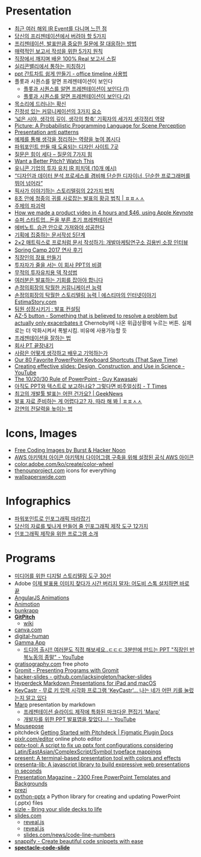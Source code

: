 Presentation
============
* [최근 여러 해외 IR Event를 다니며 느낀 점](http://www.venturesquare.net/562850)
* [당신의 프리젠테이션에서 버려야 할 5가지](http://ppss.kr/archives/35732)
* [프리젠테이션, 발표만큼 중요한 질문에 잘 대응하는 방법](http://ppss.kr/archives/36551)
* [매력적인 보고서 작성을 위한 5가지 원칙](http://ppss.kr/archives/37247)
* [직장에서 깨지며 배운 100% Real 보고서 스킬](https://brunch.co.kr/@lovewant/49)
* [실리콘밸리에서 통하는 피칭하기](http://www.venturesquare.net/578109)
* [ppt 간트차트 쉽게 만들기 - office timeline 사용법](http://blog.naver.com/chowin21/220326053200)
* 플롯과 시퀀스를 알면 프레젠테이션이 보인다
  * [플롯과 시퀀스를 알면 프레젠테이션이 보인다 (1)](http://ppss.kr/archives/42701)
  * [플롯과 시퀀스를 알면 프레젠테이션이 보인다 (2)](http://ppss.kr/archives/38185)
* [목소리에 드러나는 확신](http://newspeppermint.com/2015/05/13/m-confidence/)
* [진정성 있는 커뮤니케이션의 3가지 요소](http://ppss.kr/archives/19940)
* [‘넓은 시야, 생각의 깊이, 생각의 함축’ 기획자의 세가지 생각정리 역량](http://platum.kr/archives/16111)
* [Picture: A Probabilistic Programming Language for Scene Perception](http://www.cv-foundation.org/openaccess/content_cvpr_2015/papers/Kulkarni_Picture_A_Probabilistic_2015_CVPR_paper.pdf)
* [Presentation anti patterns](http://www.troyhunt.com/2015/06/speaker-style-bingo-10-presentation.html)
* [예제를 통해 생각을 정리하는 역량을 높여 봅시다](http://ppss.kr/archives/33568)
* [파워포인트 만들 때 도움되는 디자인 사이트 7곳](http://ppss.kr/archives/37434)
* [질문은 힘이 세다 – 질문의 7가지 힘](http://ppss.kr/archives/48428)
* [Want a Better Pitch? Watch This](https://medium.com/firm-narrative/want-a-better-pitch-watch-this-328b95c2fd0b)
* [유니콘 기업의 투자 유치 IR 피치덱 (10개 예시)](https://yeonlab.com/pitchdeck/)
* [“디자인과 데이터 분석 프로세스를 겸비해 단순한 디자이너, 단순한 프로그래머를 뛰어 넘어라”](http://www.venturesquare.net/595001)
* [픽사가 이야기하는 스토리텔링의 22가지 법칙](http://ppss.kr/archives/55271)
* [8초 안에 청중의 귀를 사로잡는 발표의 황금 법칙 | ㅍㅍㅅㅅ](https://ppss.kr/archives/217177)
* [주제의 파괴력](http://ppss.kr/archives/56624)
* [How we made a product video in 4 hours and $46, using Apple Keynote](http://blog.weld.io/post/130468091870/how-we-made-a-product-video-in-keynote)
* [슈퍼 스타트업…돈을 부른 초기 프레젠테이션](http://techholic.co.kr/archives/41033)
* [에버노트, 습관 안으로 가져와야 성공한다](http://ppss.kr/archives/59152)
* [기획에 집중하는 문서작성 5단계](http://ppss.kr/archives/59150)
* [2×2 매트릭스로 프로처럼 문서 작성하기: 개발마케팅연구소 김용빈 소장 인터뷰](http://1boon.daum.net/ppss/5907148f6a8e510001e299fc)
* [Spring Camp 2017 연사 후기](http://blog.woniper.net/344)
* [직장인의 장표 만들기](https://brunch.co.kr/@hyungsukkim/70)
* [투자자가 줄을 서는 이 회사 PPT의 비결](http://naver.me/xzk4DqIC)
* [무적의 투자유치용 덱 작성법](http://bridge.500startups.co.kr/%EB%AC%B4%EC%A0%81%EC%9D%98-%ED%88%AC%EC%9E%90%EC%9C%A0%EC%B9%98%EC%9A%A9-%EB%8D%B1-%EC%9E%91%EC%84%B1%EB%B2%95/)
* [여러분은 발표하는 기회를 잡아야 합니다](http://aerosky.tistory.com/entry/%EC%97%AC%EB%9F%AC%EB%B6%84%EC%9D%80-%EB%B0%9C%ED%91%9C%ED%95%98%EB%8A%94-%EA%B8%B0%ED%9A%8C%EB%A5%BC-%EC%9E%A1%EC%95%84%EC%95%BC-%ED%95%A9%EB%8B%88%EB%8B%A4)
* [손정의회장의 탁월한 커뮤니케이션 능력](https://estimastory.com/2019/08/15/sonsvf2/)
* [손정의회장의 탁월한 스토리텔링 능력 | 에스티마의 인터넷이야기 EstimaStory.com](https://estimastory.com/2021/05/15/softbank2021/)
* [팀원 성장시키기 : 발표 컨설팅](https://zzsza.github.io/diary/2019/10/20/helping-presentation/)
* [AZ-5 button - Something that is believed to resolve a problem but actually only exacerbates it](https://www.urbandictionary.com/define.php?term=AZ-5%20button) Chernobyl에 나온 위급상황에 누르는 버튼. 실제로는 더 악화시켜서 폭발시킴. 비유에 사용가능할 듯
* [프레젠테이션을 잘하는 법](https://ppss.kr/archives/207368)
* [회사 PT 끝장내기](https://www.andrewahn.co/product/prepping-exec-presenation/)
* [사람은 어떻게 생각하고 배우고 기억하는가](https://jhrogue.blogspot.com/2020/06/blog-post.html)
* [Our 80 Favorite PowerPoint Keyboard Shortcuts (That Save Time)](https://nutsandboltsspeedtraining.com/powerpoint-tutorials/80-favorite-powerpoint-keyboard-shortcuts/)
* [Creating effective slides: Design, Construction, and Use in Science - YouTube](https://www.youtube.com/watch?v=meBXuTIPJQk)
* [The 10/20/30 Rule of PowerPoint - Guy Kawasaki](https://guykawasaki.com/the_102030_rule/)
* [아직도 PPT와 텍스트로 보고하나요? 그렇다면 비주얼싱킹 - T Times](https://www.ttimes.co.kr/article/2022050418257792651)
* [최고의 개발툴 발표는 어떤 건가요? | GeekNews](https://news.hada.io/topic?id=6790)
* [발표 자료 준비하는 게 어렵다고? 자, 따라 해 봐 | ㅍㅍㅅㅅ](https://ppss.kr/archives/227103)
* [강연의 전달력을 높이는 법](https://brunch.co.kr/@graypool/1208)

# Icons, Images
* [Free Coding Images by Burst & Hacker Noon](https://hackernoon.com/coding-images-cc6e6d68661e)
* [AWS 아키텍처 아이콘 아키텍처 다이어그램 구축을 위해 설정된 공식 AWS 아이콘](https://aws.amazon.com/ko/architecture/icons/)
* [color.adobe.com/ko/create/color-wheel](https://color.adobe.com/ko/create/color-wheel/)
* [thenounproject.com](http://thenounproject.com/) icons for everything
* [wallpaperswide.com](http://wallpaperswide.com/)

# Infographics
* [파워포인트로 인포그래픽 따라잡기](http://ppss.kr/archives/39000)
* [당신의 자료를 빛나게 만들어 줄 인포그래픽 제작 도구 12가지](http://trendw.kr/design/201405/12427.t1m)
* [인포그래픽 제작을 위한 프로그램 소개](http://snsrp.com/18)

# Programs
* [미디어를 위한 디지털 스토리텔링 도구 30선](http://www.bloter.net/archives/262776)
* Adobe [이제 발표용 이미지 찾다가 시간 버리지 말자: 어도비 스톡 설치하면 바로 끝](https://ppss.kr/archives/216439)
* [AngularJS Animations](http://www.yearofmoo.com/animation-presentation/#/)
* [Animotion](https://animotionjs.vercel.app/)
* [bunkrapp](http://bunkrapp.com/)
* [**GitPitch**](https://gitpitch.com/)
  * [wiki](https://github.com/gitpitch/gitpitch/wiki)
* [canva.com](https://www.canva.com)
* [digital-human](https://github.com/hunkim/digital-human)
* [Gamma App](https://gamma.app/)
  * [드디어 출시!! 여러분도 직접 해보세요..ㄷㄷㄷ 3분만에 만드는 PPT "직장인 반복노동의 종말" - YouTube](https://www.youtube.com/watch?v=SXRWHHKLqBM)
* [gratisography.com](https://gratisography.com/) free photo
* [Gromit - Presenting Programs with Gromit](http://www.home.unix-ag.org/simon/gromit/)
* [hacker-slides - github.com/jacksingleton/hacker-slides](https://github.com/jacksingleton/hacker-slides)
* [Hyperdeck Markdown Presentations for iPad and macOS](https://hyperdeck.io/)
* [KeyCastr - 무료 키 입력 시각화 프로그램 'KeyCastr'... 나는 네가 어떤 키를 눌렀는지 알고 있다](http://macnews.tistory.com/2552)
* [Marp](https://yhatt.github.io/marp/) presentation by markdown
  * [프레젠테이션 슬라이드 제작에 특화된 마크다운 편집기 'Marp'](http://macnews.tistory.com/4658)
  * [개발자를 위한 PPT 발표앱을 찾았다...! - YouTube](https://www.youtube.com/watch?v=Q2PCO0mKEaU)
* [Mousepose](http://bedreams.tistory.com/46)
* pitchdeck [Getting Started with Pitchdeck | Figmatic Plugin Docs](https://docs.figmatic.com/pitchdeck)
* [pixlr.com/editor](https://pixlr.com/editor/) online photo editor
* [pptx-tool: A script to fix up pptx font configurations considering Latin/EastAsian/ComplexScript/Symbol typeface mappings](https://github.com/achimnol/pptx-tool)
* [present: A terminal-based presentation tool with colors and effects](https://github.com/vinayak-mehta/present)
* [presenta-lib: A javascript library to build expressive web presentations in seconds](https://github.com/presenta-software/presenta-lib)
* [Presentation Magazine - 2300 Free PowerPoint Templates and Backgrounds](https://www.presentationmagazine.com/)
* [prezi](https://prezi.com/)
* [python-pptx](http://python-pptx.readthedocs.io) a Python library for creating and updating PowerPoint (.pptx) files
* [sizle - Bring your slide decks to life](https://sizle.io/)
* [slides.com](http://slides.com/)
  * [reveal.js](http://lab.hakim.se/reveal-js/)
  * [reveal.js](https://github.com/hakimel/reveal.js)
  * [slides.com/news/code-line-numbers](https://slides.com/news/code-line-numbers/)
* [snappify - Create beautiful code snippets with ease](https://snappify.com/)
* [**spectacle-code-slide**](https://github.com/thejameskyle/spectacle-code-slide)
